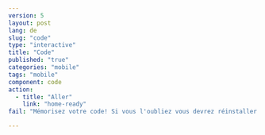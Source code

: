 ```yaml
---
version: 5
layout: post
lang: de
slug: "code"
type: "interactive"
title: "Code"
published: "true"
categories: "mobile"
tags: "mobile"
component: code
action: 
  - title: "Aller"
    link: "home-ready"
fail: "Mémorisez votre code! Si vous l'oubliez vous devrez réinstaller l'application."

---
```


